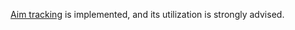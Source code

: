 [Aim tracking](https://aimstack.readthedocs.io/en/latest/) is implemented, and its utilization is strongly advised.

